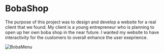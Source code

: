 # BobaShop
The purpose of this project was to design and develop a website for a real client that we found. My client is a young entrepreneur who is planning to open up her own boba shop in the near future. I wanted my website to have interactivity for the customers to overall enhance the user exeprience.

![BobaMenu](link-to-image)
